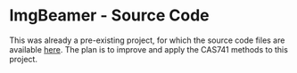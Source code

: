 # ImgBeamer - Source Code

This was already a pre-existing project, for which the source code files are available [here](https://github.com/joedf/ImgBeamer/tree/cas741).
The plan is to improve and apply the CAS741 methods to this project.
